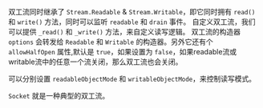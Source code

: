 双工流同时继承了 `Stream.Readable` & `Stream.Writable`，即它同时拥有 `read()` 和 `write()` 方法，同时可以监听 `readable` 和 `drain` 事件。
自定义双工流，我们可以提供 `_read()` 和 `_write()` 方法，来自定义读写逻辑。
双工流的构造器 `options` 会转发给 `Readable` 和 `Writable` 的构造器。另外它还有个 `allowHalfOpen` 属性,默认是 `true`，如果设置为 `false`，如果readable流或writable流中的任意一个流关闭，那么双工流也会关闭。

可以分别设置 `readableObjectMode` 和 `writableObjectMode`，来控制读写模式。

`Socket` 就是一种典型的双工流。

